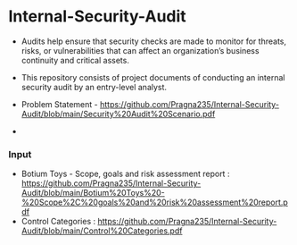 # Internal-Security-Audit

* Audits help ensure that security checks are made to monitor for threats, risks, or vulnerabilities that can affect an organization’s business continuity and critical assets.

* This repository consists of project documents of conducting an internal security audit by an entry-level analyst.
* Problem Statement - https://github.com/Pragna235/Internal-Security-Audit/blob/main/Security%20Audit%20Scenario.pdf
* 
### Input
* Botium Toys - Scope, goals and risk assessment report : https://github.com/Pragna235/Internal-Security-Audit/blob/main/Botium%20Toys%20-%20Scope%2C%20goals%20and%20risk%20assessment%20report.pdf
* Control Categories : https://github.com/Pragna235/Internal-Security-Audit/blob/main/Control%20Categories.pdf
